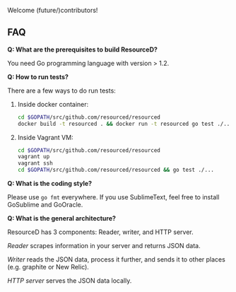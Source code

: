 Welcome (future/)contributors!

## FAQ

**Q: What are the prerequisites to build ResourceD?**

You need Go programming language with version > 1.2.


**Q: How to run tests?**

There are a few ways to do run tests:

1. Inside docker container:
    ```bash
    cd $GOPATH/src/github.com/resourced/resourced
    docker build -t resourced . && docker run -t resourced go test ./...
    ```

2. Inside Vagrant VM:
    ```bash
    cd $GOPATH/src/github.com/resourced/resourced
    vagrant up
    vagrant ssh
    cd $GOPATH/src/github.com/resourced/resourced && go test ./...
    ```


**Q: What is the coding style?**

Please use `go fmt` everywhere. If you use SublimeText, feel free to install GoSublime and GoOracle.


**Q: What is the general architecture?**

ResourceD has 3 components: Reader, writer, and HTTP server.

*Reader* scrapes information in your server and returns JSON data.

*Writer* reads the JSON data, process it further, and sends it to other places (e.g. graphite or New Relic).

*HTTP server* serves the JSON data locally.